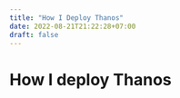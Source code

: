 ```yaml
---
title: "How I Deploy Thanos"
date: 2022-08-21T21:22:28+07:00
draft: false
---
```


# How I deploy Thanos
